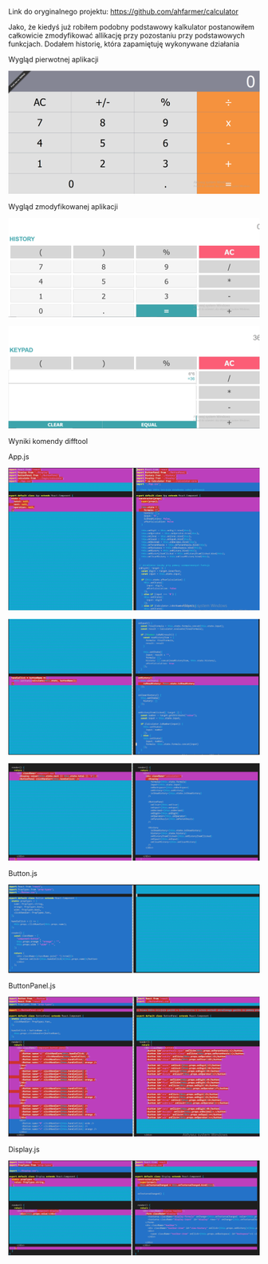 
Link do oryginalnego projektu:  https://github.com/ahfarmer/calculator

Jako, że kiedyś już robiłem podobny podstawowy kalkulator postanowiłem całkowicie zmodyfikować allikację przy pozostaniu przy podstawowych funkcjach.
Dodałem historię, która zapamiętuję wykonywane działania

Wygląd pierwotnej aplikacji

![komponent funkcyjny](https://github.com/EllwartDawid/projektowanie-serwisow-www-ellwart-185ic/blob/master/Lab8/ss/appprzed.PNG)


Wygląd zmodyfikowanej aplikacji

![komponent funkcyjny](https://github.com/EllwartDawid/projektowanie-serwisow-www-ellwart-185ic/blob/master/Lab8/ss/apppo.PNG)

![komponent funkcyjny](https://github.com/EllwartDawid/projektowanie-serwisow-www-ellwart-185ic/blob/master/Lab8/ss/apppo1.PNG)



Wyniki komendy difftool

App.js

![komponent funkcyjny](https://github.com/EllwartDawid/projektowanie-serwisow-www-ellwart-185ic/blob/master/Lab8/ss/app.PNG)

![komponent funkcyjny](https://github.com/EllwartDawid/projektowanie-serwisow-www-ellwart-185ic/blob/master/Lab8/ss/app1.PNG)

![komponent funkcyjny](https://github.com/EllwartDawid/projektowanie-serwisow-www-ellwart-185ic/blob/master/Lab8/ss/app2.PNG)


Button.js

![komponent funkcyjny](https://github.com/EllwartDawid/projektowanie-serwisow-www-ellwart-185ic/blob/master/Lab8/ss/button.PNG)


ButtonPanel.js

![komponent funkcyjny](https://github.com/EllwartDawid/projektowanie-serwisow-www-ellwart-185ic/blob/master/Lab8/ss/buttonPanel.PNG)


Display.js

![komponent funkcyjny](https://github.com/EllwartDawid/projektowanie-serwisow-www-ellwart-185ic/blob/master/Lab8/ss/display.PNG)
